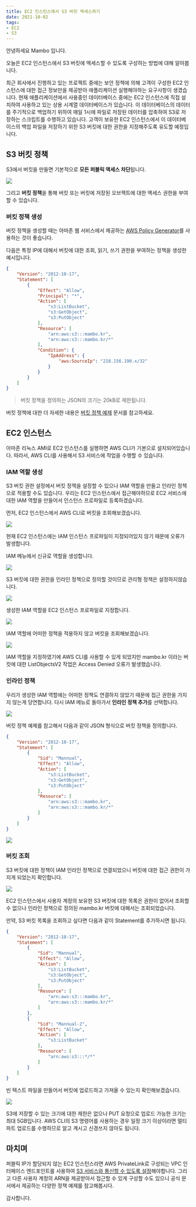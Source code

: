 ```yaml
---
title: EC2 인스턴스에서 S3 버킷 액세스하기
date: 2021-10-02
tags:
- EC2
- S3
---
```


안녕하세요 Mambo 입니다.

오늘은 EC2 인스턴스에서 S3 버킷에 액세스할 수 있도록 구성하는 방법에 대해 알아봅니다.

최근 회사에서 진행하고 있는 프로젝트 중에는 보안 정책에 의해 고객이 구성한 EC2 인스턴스에 대한 접근 정보만을 제공받아 애플리케이션 실행해야하는 요구사항이 생겼습니다. 현재 애플리케이션에서 사용중인 데이터베이스 중에는 EC2 인스턴스에 직접 설치하여 사용하고 있는 상용 시계열 데이터베이스가 있습니다. 이 데이터베이스의 데이터를 주기적으로 백업하기 위하여 매일 1시에 파일로 저장된 데이터를 압축하여 S3로 저장하는 스크립트를 수행하고 있습니다. 고객이 보유한 EC2 인스턴스에서 이 데이터베이스의 백업 파일을 저장하기 위한 S3 버킷에 대한 권한을 지정해주도록 유도할 예정입니다.

## S3 버킷 정책
S3에서 버킷을 만들면 기본적으로 **모든 퍼블릭 액세스 차단**됩니다.

![](/images/posts/ec2-instance-access-s3-bucket/s3-bucket-01.png)

그리고 **버킷 정책**을 통해 버킷 또는 버킷에 저장된 오브젝트에 대한 액세스 권한을 부여할 수 있습니다. 

### 버킷 정책 생성
버킷 정책을 생성할 때는 아마존 웹 서비스에서 제공하는 [AWS Policy Generator](http://awspolicygen.s3.amazonaws.com/policygen.html)를 사용하는 것이 좋습니다.

다음은 특정 IP에 대해서 버킷에 대한 조회, 읽기, 쓰기 권한을 부여하는 정책을 생성한 예시입니다.

```json
{
    "Version": "2012-10-17",
    "Statement": [
        {
            "Effect": "Allow",
            "Principal": "*",
            "Action": [
                "s3:ListBucket",
                "s3:GetObject",
                "s3:PutObject"
            ],
            "Resource": [
                "arn:aws:s3:::mambo.kr",
                "arn:aws:s3:::mambo.kr/*"
            ],
            "Condition": {
                "IpAddress": {
                    "aws:SourceIp": "218.156.190.x/32"
                }
            }
        }
    ]
}
```

> 버킷 정책을 정의하는 JSON의 크기는 20kB로 제한됩니다.

버킷 정책에 대한 더 자세한 내용은 [버킷 정책 예제](https://docs.aws.amazon.com/ko_kr/AmazonS3/latest/userguide/example-bucket-policies.html) 문서를 참고하세요.

## EC2 인스턴스
아마존 리눅스 AMI로 EC2 인스턴스를 실행하면 AWS CLI가 기본으로 설치되어있습니다. 따라서, AWS CLI를 사용해서 S3 서비스에 작업을 수행할 수 있습니다.

### IAM 역할 생성
S3 버킷 권한 설정에서 버킷 정책을 설정할 수 있으나 IAM 역할을 만들고 인라인 정책으로 적용할 수도 있습니다. 우리는 EC2 인스턴스에서 접근해야하므로 EC2 서비스에 대한 IAM 역할을 만들어서 인스턴스 프로파일로 등록하겠습니다.

먼저, EC2 인스턴스에서 AWS CLI로 버킷을 조회해보겠습니다.

![](/images/posts/ec2-instance-access-s3-bucket/s3-bucket-02.png)

현재 EC2 인스턴스에는 IAM 인스턴스 프로파일이 지정되어있지 않기 때문에 오류가 발생합니다.

IAM 메뉴에서 신규로 역할을 생성합니다.

![](/images/posts/ec2-instance-access-s3-bucket/s3-bucket-03.png)

S3 버킷에 대한 권한을 인라인 정책으로 정의할 것이므로 관리형 정책은 설정하지않습니다.

![](/images/posts/ec2-instance-access-s3-bucket/s3-bucket-04.png)

생성한 IAM 역할을 EC2 인스턴스 프로파일로 지정합니다.

![](/images/posts/ec2-instance-access-s3-bucket/s3-bucket-05.png)

IAM 역할에 어떠한 정책을 적용하지 않고 버킷을 조회해보겠습니다.

![](/images/posts/ec2-instance-access-s3-bucket/s3-bucket-06.png)

IAM 역할을 지정하였기에 AWS CLI를 사용할 수 있게 되었지만 mambo.kr 이라는 버킷에 대한 ListObjectsV2 작업은 Access Denied 오류가 발생했습니다.

### 인라인 정책
우리가 생성한 IAM 역할에는 어떠한 정책도 연결하지 않았기 때문에 접근 권한을 가지지 않는게 당연합니다. 다시 IAM 메뉴로 돌아가서 **인라인 정책 추가**를 선택합니다.

![](/images/posts/ec2-instance-access-s3-bucket/s3-bucket-07.png)

버킷 정책 예제를 참고해서 다음과 같이 JSON 형식으로 버킷 정책을 정의합니다.

```json
{
    "Version": "2012-10-17",
    "Statement": [
        {
            "Sid": "Mannual",
            "Effect": "Allow",
            "Action": [
                "s3:ListBucket",
                "s3:GetObject",
                "s3:PutObject"
            ],
            "Resource": [
                "arn:aws:s3:::mambo.kr",
                "arn:aws:s3:::mambo.kr/*"
            ]
        }
    ]
}
```

![](/images/posts/ec2-instance-access-s3-bucket/s3-bucket-08.png)

### 버킷 조회
S3 버킷에 대한 정책이 IAM 인라인 정책으로 연결되었으니 버킷에 대한 접근 권한이 가지게 되었는지 확인합니다.

![](/images/posts/ec2-instance-access-s3-bucket/s3-bucket-09.png)

EC2 인스턴스에서 사용자 계정의 보유한 S3 버킷에 대한 목록은 권한이 없어서 조회할 수 없으나 인라인 정책으로 정의된 mambo.kr 버킷에 대해서는 조회되었습니다.

만약, S3 버킷 목록을 조회하고 싶다면 다음과 같이 Statement를 추가하시면 됩니다.

```json
{
    "Version": "2012-10-17",
    "Statement": [
        {
            "Sid": "Mannual",
            "Effect": "Allow",
            "Action": [
                "s3:ListBucket",
                "s3:GetObject",
                "s3:PutObject"
            ],
            "Resource": [
                "arn:aws:s3:::mambo.kr",
                "arn:aws:s3:::mambo.kr/*"
            ]
        },
        {
            "Sid": "Mannual-2",
            "Effect": "Allow",
            "Action": [
                "s3:ListBucket"
            ],
            "Resource": [
                "arn:aws:s3:::*/*"
            ]
        }
    ]
}
```

빈 텍스트 파일을 만들어서 버킷에 업로드하고 가져올 수 있는지 확인해보겠습니다.

![](/images/posts/ec2-instance-access-s3-bucket/s3-bucket-10.png)

S3에 저장할 수 있는 크기에 대한 제한은 없으나 PUT 요청으로 업로드 가능한 크기는 최대 5GB입니다. AWS CLI의 S3 명령어를 사용하는 경우 일정 크기 이상이라면 멀티파트 업로드를 수행하므로 알고 계시고 신경쓰지 않아도 됩니다.

## 마치며
퍼블릭 IP가 할당되지 않는 EC2 인스턴스라면 AWS PrivateLink로 구성되는 VPC 인터페이스 엔드포인트를 사용하여 [S3 서비스와 통신할 수 있도록 설정](https://docs.aws.amazon.com/ko_kr/AmazonS3/latest/userguide/privatelink-interface-endpoints.html)해야합니다. 그리고 다른 사용자 계정의 ARN을 제공받아서 접근할 수 있게 구성할 수도 있으니 공식 문서에서 제공하는 다양한 정책 예제를 참고해봅시다.

감사합니다.